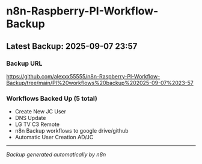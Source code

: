 # n8n-Raspberry-PI-Workflow-Backup

## Latest Backup: 2025-09-07 23:57

### Backup URL
https://github.com/alexxx55555/n8n-Raspberry-PI-Workflow-Backup/tree/main/PI%20workflows%20backup%202025-09-07%2023-57

### Workflows Backed Up (5 total)
- Create New JC User
- DNS Update
- LG TV C3 Remote
- n8n Backup workflows to google drive/github
- Automatic User Creation AD/JC

---
*Backup generated automatically by n8n*
